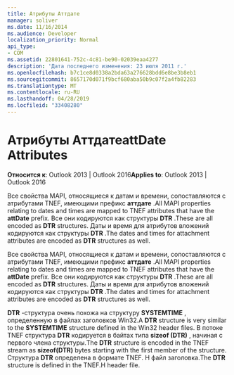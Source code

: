 ```yaml
---
title: Атрибуты Аттдате
manager: soliver
ms.date: 11/16/2014
ms.audience: Developer
localization_priority: Normal
api_type:
- COM
ms.assetid: 22801641-752c-4c81-be90-02039eaa4277
description: 'Дата последнего изменения: 23 июля 2011 г.'
ms.openlocfilehash: b7c1ce8d0338a2bda63a276628bdd6e8be3b8eb1
ms.sourcegitcommit: 8657170d071f9bcf680aba50b9c07f2a4fb82283
ms.translationtype: MT
ms.contentlocale: ru-RU
ms.lasthandoff: 04/28/2019
ms.locfileid: "33408280"
---
```

# <a name="attdate-attributes"></a><span data-ttu-id="b5c2d-103">Атрибуты Аттдате</span><span class="sxs-lookup"><span data-stu-id="b5c2d-103">attDate Attributes</span></span>

  
  
<span data-ttu-id="b5c2d-104">**Относится к**: Outlook 2013 | Outlook 2016</span><span class="sxs-lookup"><span data-stu-id="b5c2d-104">**Applies to**: Outlook 2013 | Outlook 2016</span></span> 
  
<span data-ttu-id="b5c2d-105">Все свойства MAPI, относящиеся к датам и времени, сопоставляются с атрибутами TNEF, имеющими префикс **аттдате** .</span><span class="sxs-lookup"><span data-stu-id="b5c2d-105">All MAPI properties relating to dates and times are mapped to TNEF attributes that have the **attDate** prefix.</span></span> <span data-ttu-id="b5c2d-106">Все они кодируются как структуры **DTR** .</span><span class="sxs-lookup"><span data-stu-id="b5c2d-106">These are all encoded as **DTR** structures.</span></span> <span data-ttu-id="b5c2d-107">Даты и время для атрибутов вложений кодируются как структуры **DTR** .</span><span class="sxs-lookup"><span data-stu-id="b5c2d-107">The dates and times for attachment attributes are encoded as **DTR** structures as well.</span></span> 
  
<span data-ttu-id="b5c2d-108">Все свойства MAPI, относящиеся к датам и времени, сопоставляются с атрибутами TNEF, имеющими префикс **аттдате** .</span><span class="sxs-lookup"><span data-stu-id="b5c2d-108">All MAPI properties relating to dates and times are mapped to TNEF attributes that have the **attDate** prefix.</span></span> <span data-ttu-id="b5c2d-109">Все они кодируются как структуры **DTR** .</span><span class="sxs-lookup"><span data-stu-id="b5c2d-109">These are all encoded as **DTR** structures.</span></span> <span data-ttu-id="b5c2d-110">Даты и время для атрибутов вложений кодируются как структуры **DTR** .</span><span class="sxs-lookup"><span data-stu-id="b5c2d-110">The dates and times for attachment attributes are encoded as **DTR** structures as well.</span></span> 
  
<span data-ttu-id="b5c2d-111">**DTR** -структура очень похожа на структуру **SYSTEMTIME** , определенную в файлах заголовков Win32.</span><span class="sxs-lookup"><span data-stu-id="b5c2d-111">A **DTR** structure is very similar to the **SYSTEMTIME** structure defined in the Win32 header files.</span></span> <span data-ttu-id="b5c2d-112">В потоке TNEF структура **DTR** кодируется в байтах типа **sizeof (DTR)** , начиная с первого члена структуры.</span><span class="sxs-lookup"><span data-stu-id="b5c2d-112">The **DTR** structure is encoded in the TNEF stream as **sizeof(DTR)** bytes starting with the first member of the structure.</span></span> <span data-ttu-id="b5c2d-113">Структура **DTR** определена в формате TNEF. H файл заголовка.</span><span class="sxs-lookup"><span data-stu-id="b5c2d-113">The **DTR** structure is defined in the TNEF.H header file.</span></span> 
  

